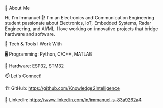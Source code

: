 🚀 About Me

Hi, I'm Immanuel 👋! I'm an Electronics and Communication Engineering student passionate about Electronics, IoT, Embedded Systems, Radar Engineering, and AI/ML. I love working on innovative projects that bridge hardware and software.

🔧 Tech & Tools I Work With

🖥 Programming: Python, C/C++, MATLAB

🔌 Hardware: ESP32, STM32

📫 Let's Connect!

🏗️ GitHub: https://github.com/Knowledge2Intelligence

💼 LinkedIn: https://www.linkedin.com/in/immanuel-s-83a9262a4

